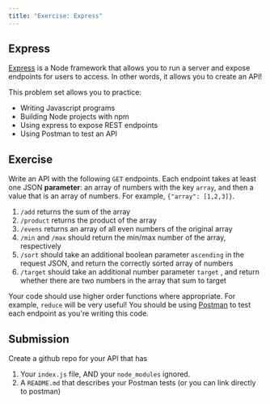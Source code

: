 ```yaml
---
title: "Exercise: Express" 
--- 
```


## Express

[Express](https://expressjs.com/) is a Node framework that allows you to run a server and expose endpoints for users to access. In other words, it allows you to create an API!

This problem set allows you to practice:

- Writing Javascript programs
- Building Node projects with npm
- Using express to expose REST endpoints
- Using Postman to test an API

## Exercise

Write an API with the following `GET` endpoints. Each endpoint takes at least one JSON **parameter**: an array of numbers with the key `array`, and then a value that is an array of numbers. For example, `{"array": [1,2,3]}`. 

1. `/add` returns the sum of the array
2. `/product` returns the product of the array
3. `/evens` returns an array of all even numbers of the original array
4. `/min` and `/max` should return the min/max number of the array, respectively
5. `/sort` should take an additional boolean parameter `ascending` in the request JSON, and return the correctly sorted array of numbers
6. `/target` should take an additional number parameter `target` , and return whether there are two numbers in the array that sum to target

Your code should use higher order functions where appropriate. For example, `reduce` will be very useful!
You should be using [Postman](https://www.postman.com/downloads/postman-agent/) to test each endpoint as you're writing this code.

## Submission

Create a github repo for your API that has

1. Your `index.js` file, AND your `node_modules` ignored. 
2.  A `README.md` that describes your Postman tests (or you can link directly to postman)